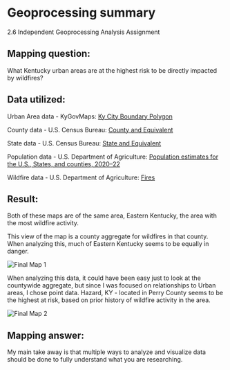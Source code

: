 # Geoprocessing summary
2.6 Independent Geoprocessing Analysis Assignment

## Mapping question:
What Kentucky urban areas are at the highest risk to be directly impacted by wildfires?

## Data utilized:
Urban Area data - KyGovMaps: [Ky City Boundary Polygon](https://opengisdata.ky.gov/datasets/kygeonet::ky-city-boundary-polygon/about)

County data - U.S. Census Bureau: [County and Equivalent](https://www.census.gov/cgi-bin/geo/shapefiles/index.php?year=2023&layergroup=Counties+%28and+equivalent%29) 

State data - U.S. Census Bureau: [State and Equivalent](https://www.census.gov/cgi-bin/geo/shapefiles/index.php?year=2023&layergroup=States+%28and+equivalent%29)

Population data - U.S. Department of Agriculture: [Population estimates for the U.S., States, and counties, 2020–22](https://www.ers.usda.gov/webdocs/DataFiles/48747/PopulationEstimates.xlsx?v=2419.1)

Wildfire data - U.S. Department of Agriculture: [Fires](https://www.fs.usda.gov/rds/archive/catalog/RDS-2013-0009.6)

## Result: 
Both of these maps are of the same area, Eastern Kentucky, the area with the most wildfire activity.

This view of the map is a county aggregate for wildfires in that county. When analyzing this, much of Eastern Kentucky seems to be equally in danger. 

![Final Map 1](https://github.com/newmapsplus/map-671-module-02-geo-analysis-AmandaLCurry/blob/main/Fire%20County_Urban%20Analysis.png) 

When analyzing this data, it could have been easy just to look at the countywide aggregate, but since I was focused on relationships to Urban areas, I chose point data. Hazard, KY - located in Perry County seems to be the highest at risk, based on prior history of wildfire activity in the area. 

![Final Map 2](https://github.com/newmapsplus/map-671-module-02-geo-analysis-AmandaLCurry/blob/main/Individual%20Fire%20County_Urban%20Analysis.png)

## Mapping answer:
My main take away is that multiple ways to analyze and visualize data should be done to fully understand what you are researching. 
